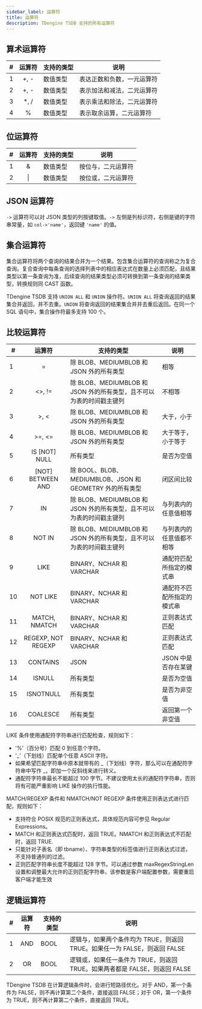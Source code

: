 ```yaml
---
sidebar_label: 运算符
title: 运算符
description: TDengine TSDB 支持的所有运算符
---
```


## 算术运算符

| #   | **运算符** | **支持的类型** | **说明**                   |
| --- | :--------: | -------------- | -------------------------- |
| 1   |    +, -    | 数值类型       | 表达正数和负数，一元运算符 |
| 2   |    +, -    | 数值类型       | 表示加法和减法，二元运算符 |
| 3   |   \*, /    | 数值类型       | 表示乘法和除法，二元运算符 |
| 4   |     %      | 数值类型       | 表示取余运算，二元运算符   |

## 位运算符

| #   | **运算符** | **支持的类型** | **说明**           |
| --- | :--------: | -------------- | ------------------ |
| 1   |     &      | 数值类型       | 按位与，二元运算符 |
| 2   |     \|     | 数值类型       | 按位或，二元运算符 |

## JSON 运算符

`->` 运算符可以对 JSON 类型的列按键取值。`->` 左侧是列标识符，右侧是键的字符串常量，如 `col->'name'`，返回键 `'name'` 的值。

## 集合运算符

集合运算符将两个查询的结果合并为一个结果。包含集合运算符的查询称之为复合查询。复合查询中每条查询的选择列表中的相应表达式在数量上必须匹配，且结果类型以第一条查询为准，后续查询的结果类型必须可转换到第一条查询的结果类型，转换规则同 CAST 函数。

TDengine TSDB 支持 `UNION ALL` 和 `UNION` 操作符。`UNION ALL` 将查询返回的结果集合并返回，并不去重。`UNION` 将查询返回的结果集合并并去重后返回。在同一个 SQL 语句中，集合操作符最多支持 100 个。

## 比较运算符

| #   |    **运算符**           | **支持的类型**                                                       | **说明**               |
| --- | :--------------------: | -------------------------------------------------------------------- | ---------------------- |
| 1   |         =              | 除 BLOB、MEDIUMBLOB 和 JSON 外的所有类型                               | 相等                   |
| 2   |      \<>, !=           | 除 BLOB、MEDIUMBLOB 和 JSON 外的所有类型，且不可以为表的时间戳主键列     | 不相等                  |
| 3   |      >, \<             | 除 BLOB、MEDIUMBLOB 和 JSON 外的所有类型                              | 大于，小于              |
| 4   |     >=, \<=            | 除 BLOB、MEDIUMBLOB 和 JSON 外的所有类型                              | 大于等于，小于等于       |
| 5   |   IS [NOT] NULL        | 所有类型                                                             | 是否为空值              |
| 6   | [NOT] BETWEEN AND      | 除 BOOL、BLOB、MEDIUMBLOB、JSON 和 GEOMETRY 外的所有类型              | 闭区间比较               |
| 7   |        IN              | 除 BLOB、MEDIUMBLOB 和 JSON 外的所有类型，且不可以为表的时间戳主键列    |   与列表内的任意值相等    |
| 8   |      NOT  IN           | 除 BLOB、MEDIUMBLOB 和 JSON 外的所有类型，且不可以为表的时间戳主键列    | 与列表内的任意值都不相等  |
| 9   |       LIKE             | BINARY、NCHAR 和 VARCHAR                                            | 通配符匹配所指定的模式串  |
| 10  |      NOT LIKE          | BINARY、NCHAR 和 VARCHAR                                            | 通配符不匹配所指定的模式串 |
| 11  |   MATCH, NMATCH        | BINARY、NCHAR 和 VARCHAR                                            | 正则表达式匹配            |
| 12  |   REGEXP, NOT REGEXP   | BINARY、NCHAR 和 VARCHAR                                            | 正则表达式匹配            |
| 13  |     CONTAINS           | JSON                                                                | JSON 中是否存在某键       |
| 14  |   ISNULL               | 所有类型                                                            | 是否为空值                |
| 15  |   ISNOTNULL            | 所有类型                                                            | 是否为非空值              |
| 16  |   COALESCE             | 所有类型                                                            | 返回第一个非空值          |

LIKE 条件使用通配符字符串进行匹配检查，规则如下：

- '%'（百分号）匹配 0 到任意个字符。
- '\_'（下划线）匹配单个任意 ASCII 字符。
- 如果希望匹配字符串中原本就带有的 \_（下划线）字符，那么可以在通配符字符串中写作 \_，即加一个反斜线来进行转义。
- 通配符字符串最长不能超过 100 字节。不建议使用太长的通配符字符串，否则将有可能严重影响 LIKE 操作的执行性能。

MATCH/REGEXP 条件和 NMATCH/NOT REGEXP 条件使用正则表达式进行匹配，规则如下：

- 支持符合 POSIX 规范的正则表达式，具体规范内容可参见 Regular Expressions。
- MATCH 和正则表达式匹配时，返回 TRUE。NMATCH 和正则表达式不匹配时，返回 TRUE.
- 只能针对子表名（即 tbname）、字符串类型的标签值进行正则表达式过滤，不支持普通列的过滤。
- 正则匹配字符串长度不能超过 128 字节。可以通过参数 maxRegexStringLen 设置和调整最大允许的正则匹配字符串，该参数是客户端配置参数，需要重启客户端才能生效

## 逻辑运算符

| #   | **运算符** | **支持的类型** | **说明**                                                                 |
| --- | :--------: | -------------- | ---------------------------------------------------------------------- |
| 1   |    AND     | BOOL           | 逻辑与，如果两个条件均为 TRUE，则返回 TRUE。如果任一为 FALSE，则返回 FALSE |
| 2   |     OR     | BOOL           | 逻辑或，如果任一条件为 TRUE，则返回 TRUE。如果两者都是 FALSE，则返回 FALSE |

TDengine TSDB 在计算逻辑条件时，会进行短路径优化。对于 AND，第一个条件为 FALSE，则不再计算第二个条件，直接返回 FALSE；对于 OR，第一个条件为 TRUE，则不再计算第二个条件，直接返回 TRUE。
